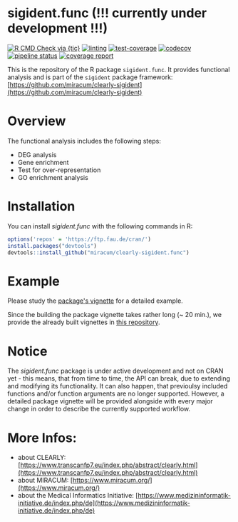 # sigident.func (!!! currently under development !!!)

<!-- badges: start -->
[![R CMD Check via {tic}](https://github.com/miracum/clearly-sigident.func/workflows/R%20CMD%20Check%20via%20{tic}/badge.svg?branch=master)](https://github.com/miracum/clearly-sigident.func/actions)
[![linting](https://github.com/miracum/clearly-sigident.func/workflows/lint/badge.svg?branch=master)](https://github.com/miracum/clearly-sigident.func/actions)
[![test-coverage](https://github.com/miracum/clearly-sigident.func/workflows/test-coverage/badge.svg?branch=master)](https://github.com/miracum/clearly-sigident.func/actions)
[![codecov](https://codecov.io/gh/miracum/clearly-sigident.func/branch/master/graph/badge.svg)](https://codecov.io/gh/miracum/clearly-sigident.func)
[![pipeline status](https://gitlab.miracum.org/clearly/sigident.func/badges/master/pipeline.svg)](https://gitlab.miracum.org/clearly/sigident.func/commits/master)
[![coverage report](https://gitlab.miracum.org/clearly/sigident.func/badges/master/coverage.svg)](https://gitlab.miracum.org/clearly/sigident.func/commits/master)
<!-- badges: end -->

This is the repository of the R package `sigident.func`. It provides functional analysis and is part of the `sigident` package framework: [https://github.com/miracum/clearly-sigident](https://github.com/miracum/clearly-sigident)

# Overview 

The functional analysis includes the following steps:  
* DEG analysis  
* Gene enrichment  
* Test for over-representation  
* GO enrichment analysis

# Installation

You can install *sigident.func* with the following commands in R:

``` r
options('repos' = 'https://ftp.fau.de/cran/')
install.packages("devtools")
devtools::install_github("miracum/clearly-sigident.func")
```

# Example

Please study the [package's vignette](vignettes/) for a detailed example. 

Since the building the package vignette takes rather long (~ 20 min.), we provide the already built vignettes in [this repository](https://github.com/miracum/clearly-sigident_vignettes). 

# Notice 

The *sigident.func* package is under active development and not on CRAN yet - this means, that from time to time, the API can break, due to extending and modifying its functionality. It can also happen, that previoulsy included functions and/or function arguments are no longer supported. 
However, a detailed package vignette will be provided alongside with every major change in order to describe the currently supported workflow.

# More Infos:

- about CLEARLY: [https://www.transcanfp7.eu/index.php/abstract/clearly.html](https://www.transcanfp7.eu/index.php/abstract/clearly.html)
- about MIRACUM: [https://www.miracum.org/](https://www.miracum.org/)
- about the Medical Informatics Initiative: [https://www.medizininformatik-initiative.de/index.php/de](https://www.medizininformatik-initiative.de/index.php/de)
